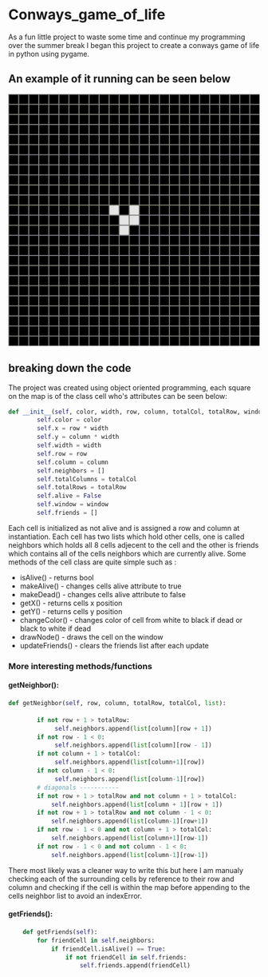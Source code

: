 # Conways_game_of_life
As a fun little project to waste some time and continue my programming over the summer break I began this project to create a conways game of life in python using pygame.
## An example of it running can be seen below
![](conwaysgame.gif)
## breaking down the code
The project was created using object oriented programming, each square on the map is of the class cell who's attributes can be seen below:
```python
def __init__(self, color, width, row, column, totalCol, totalRow, window):
        self.color = color
        self.x = row * width
        self.y = column * width
        self.width = width
        self.row = row
        self.column = column
        self.neighbors = []
        self.totalColumns = totalCol
        self.totalRows = totalRow
        self.alive = False
        self.window = window
        self.friends = []
```
Each cell is initialized as not alive and is assigned a row and column at instantiation. Each cell has two lists which hold other cells, one is called neighbors which holds all 8 cells adjecent to the cell and the other is friends which contains all of the cells neighbors which are currently alive.
Some methods of the cell class are quite simple such as :
- isAlive() - returns bool 
- makeAlive() - changes cells alive attribute to true
- makeDead() - changes cells alive attribute to false
- getX() - returns cells x position
- getY() - returns cells y position
- changeColor() - changes color of cell from white to black if dead or black to white if dead
- drawNode() - draws the cell on the window
- updateFriends() - clears the friends list after each update

### More interesting methods/functions
#### getNeighbor():
```python
def getNeighbor(self, row, column, totalRow, totalCol, list):

        if not row + 1 > totalRow:
             self.neighbors.append(list[column][row + 1])           
        if not row - 1 < 0:
             self.neighbors.append(list[column][row - 1])
        if not column + 1 > totalCol:
             self.neighbors.append(list[column+1][row])
        if not column - 1 < 0:
             self.neighbors.append(list[column-1][row])
        # diagonals -----------
        if not row + 1 > totalRow and not column + 1 > totalCol:
            self.neighbors.append(list[column + 1][row + 1])
        if not row + 1 > totalRow and not column - 1 < 0:
            self.neighbors.append(list[column-1][row+1])
        if not row - 1 < 0 and not column + 1 > totalCol:
            self.neighbors.append(list[column+1][row-1])
        if not row - 1 < 0 and not column - 1 < 0:
            self.neighbors.append(list[column-1][row-1])
```
There most likely was a cleaner way to write this but here I am manualy checking each of the surrounding cells by reference to their row and column and checking if the cell is within the map before appending to the cells neighbor list to avoid an indexError.

#### getFriends():
```python
    def getFriends(self):
        for friendCell in self.neighbors:
            if friendCell.isAlive() == True:
                if not friendCell in self.friends:
                    self.friends.append(friendCell)
```
